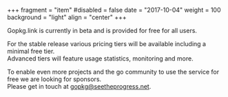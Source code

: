 +++
fragment = "item"
#disabled = false
date = "2017-10-04"
weight = 100
background = "light"
align = "center"
+++

Gopkg.link is currently in beta and is provided for free for all users.

For the stable release various pricing tiers will be available including a minimal free tier.  
Advanced tiers will feature usage statistics, monitoring and more.  

To enable even more projects and the go community to use the service for free we are looking for sponsors.  
Please get in touch at gopkg@seetheprogress.net.
